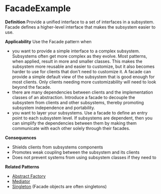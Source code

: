 # FacadeExample

**Definition** 
Provide a unified interface to a set of interfaces in a subsystem. Facade defines a higher-level interface that makes the subsystem easier to use. 

**Applicability**
Use the Facade pattern when 

 - you want to provide a simple interface to a complex subsystem. Subsystems often get more complex as they evolve. Most patterns, when applied, result in more and smaller classes. This makes the subsystem more reusable and easier to customize, but it also becomes harder to use for clients that don't need to customize it. A facade can provide a simple default view of the subsystem that is good enough for most clients. Only clients needing more customizability will need to look beyond the facade.  
 - there are many dependencies between clients and the implementation classes of an abstraction. Introduce a facade to decouple the subsystem from clients and other subsystems, thereby promoting subsystem independence and portability.  
 - you want to layer your subsystems. Use a facade to define an entry point to each subsystem level. If subsystems are dependent, then you can simplify the dependencies between them by making them communicate with each other solely through their facades. 

**Consequences**

- Shields clients from subsystems components
- Promotes weak coupling between the subsystem and its clients
- Does not prevent systems from using subsystem classes if they need to

**Related Patterns**

- [Abstract Factory](https://github.com/andreidana/AbstractFactoryExample)
- [Mediator](https://github.com/andreidana/MediatorPattern)
- [Singleton](https://github.com/andreidana/SingletonExample) (Facade objects are often singletons)